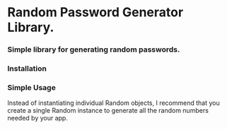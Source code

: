# Random Password Generator Library.    
### Simple library for generating random passwords.   
### Installation
### Simple Usage
Instead of instantiating individual Random objects, I recommend that you create a single Random instance to generate all the random numbers needed by your app.

